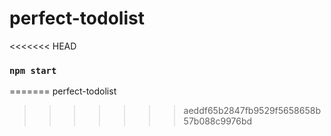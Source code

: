# perfect-todolist
<<<<<<< HEAD
### `npm start`

=======
perfect-todolist
>>>>>>> aeddf65b2847fb9529f5658658b57b088c9976bd

